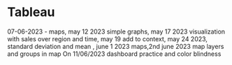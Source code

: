# Tableau
07-06-2023 - maps,
may 12 2023 simple graphs, may 17 2023 visualization with sales over region and time, may 19 add to context, may 24 2023, standard deviation and mean , june 1 2023 maps,2nd june 2023 map layers and groups in map
On 11/06/2023 dashboard practice and color blindness
